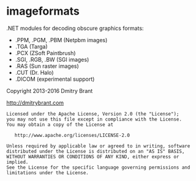 imageformats
============

.NET modules for decoding obscure graphics formats:

- .PPM, .PGM, .PBM (Netpbm images)
- .TGA (Targa)
- .PCX (ZSoft Paintbrush)
- .SGI, .RGB, .BW (SGI images)
- .RAS (Sun raster images)
- .CUT (Dr. Halo)
- .DICOM (experimental support)

Copyright 2013-2016 Dmitry Brant

http://dmitrybrant.com


    Licensed under the Apache License, Version 2.0 (the "License");
    you may not use this file except in compliance with the License.
    You may obtain a copy of the License at

       http://www.apache.org/licenses/LICENSE-2.0

    Unless required by applicable law or agreed to in writing, software
    distributed under the License is distributed on an "AS IS" BASIS,
    WITHOUT WARRANTIES OR CONDITIONS OF ANY KIND, either express or implied.
    See the License for the specific language governing permissions and
    limitations under the License.
